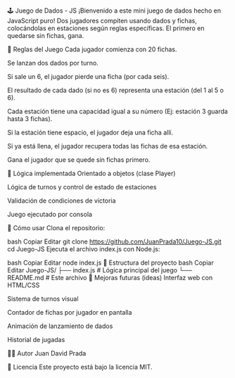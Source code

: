 🕹️ Juego de Dados - JS
¡Bienvenido a este mini juego de dados hecho en JavaScript puro!
Dos jugadores compiten usando dados y fichas, colocándolas en estaciones según reglas específicas. El primero en quedarse sin fichas, gana.

📌 Reglas del Juego
Cada jugador comienza con 20 fichas.

Se lanzan dos dados por turno.

Si sale un 6, el jugador pierde una ficha (por cada seis).

El resultado de cada dado (si no es 6) representa una estación (del 1 al 5 o 6).

Cada estación tiene una capacidad igual a su número (Ej: estación 3 guarda hasta 3 fichas).

Si la estación tiene espacio, el jugador deja una ficha allí.

Si ya está llena, el jugador recupera todas las fichas de esa estación.

Gana el jugador que se quede sin fichas primero.

🧠 Lógica implementada
Orientado a objetos (clase Player)

Lógica de turnos y control de estado de estaciones

Validación de condiciones de victoria

Juego ejecutado por consola

🚀 Cómo usar
Clona el repositorio:

bash
Copiar
Editar
git clone https://github.com/JuanPrada10/Juego-JS.git
cd Juego-JS
Ejecuta el archivo index.js con Node.js:

bash
Copiar
Editar
node index.js
📁 Estructura del proyecto
bash
Copiar
Editar
Juego-JS/
├── index.js         # Lógica principal del juego
└── README.md        # Este archivo
🎯 Mejoras futuras (ideas)
Interfaz web con HTML/CSS

Sistema de turnos visual

Contador de fichas por jugador en pantalla

Animación de lanzamiento de dados

Historial de jugadas

👨‍💻 Autor
Juan David Prada

📜 Licencia
Este proyecto está bajo la licencia MIT.
 
